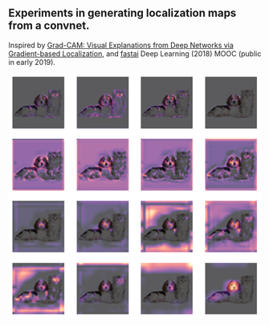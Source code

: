 ## Experiments in generating localization maps from a convnet.

Inspired by [Grad-CAM: Visual Explanations from Deep Networks via Gradient-based Localization](https://arxiv.org/abs/1610.02391), and [fastai](https://www.fast.ai/) Deep Learning (2018) MOOC (public in early 2019).

![png](readme.png)
